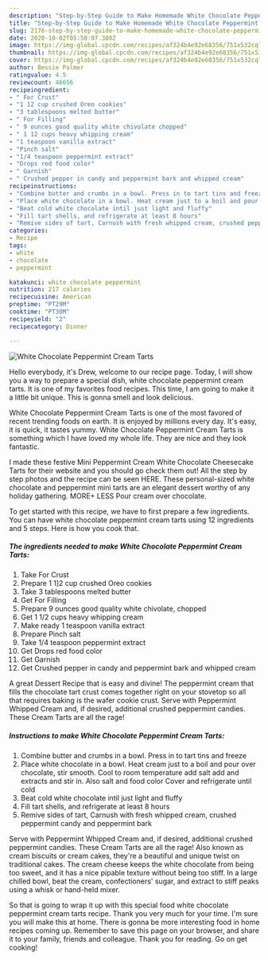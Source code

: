 ```yaml
---
description: "Step-by-Step Guide to Make Homemade White Chocolate Peppermint Cream Tarts"
title: "Step-by-Step Guide to Make Homemade White Chocolate Peppermint Cream Tarts"
slug: 2176-step-by-step-guide-to-make-homemade-white-chocolate-peppermint-cream-tarts
date: 2020-10-02T05:50:07.380Z
image: https://img-global.cpcdn.com/recipes/af324b4e92e68356/751x532cq70/white-chocolate-peppermint-cream-tarts-recipe-main-photo.jpg
thumbnail: https://img-global.cpcdn.com/recipes/af324b4e92e68356/751x532cq70/white-chocolate-peppermint-cream-tarts-recipe-main-photo.jpg
cover: https://img-global.cpcdn.com/recipes/af324b4e92e68356/751x532cq70/white-chocolate-peppermint-cream-tarts-recipe-main-photo.jpg
author: Bessie Palmer
ratingvalue: 4.5
reviewcount: 46656
recipeingredient:
- " For Crust"
- "1 12 cup crushed Oreo cookies"
- "3 tablespoons melted butter"
- " For Filling"
- " 9 ounces good quality white chivolate chopped"
- " 1 12 cups heavy whipping cream"
- "1 teaspoon vanilla extract"
- "Pinch salt"
- "1/4 teaspoon peppermint extract"
- "Drops red food color"
- " Garnish"
- " Crushed pepper in candy and peppermint bark and whipped cream"
recipeinstructions:
- "Combine butter and crumbs in a bowl. Press in to tart tins and freeze"
- "Place white chocolate in a bowl. Heat cream just to a boil and pour over chocolate, stir smooth. Cool to room temperature add salt add and extracts and stir in. Also salt and food color Cover and refrigerate until cold"
- "Beat cold white chocolate intil just light and fluffy"
- "Fill tart shells, and refrigerate at least 8 hours"
- "Remive sides of tart, Carnush with fresh whipped cream, crushed peppermint candy and peppermint bark"
categories:
- Recipe
tags:
- white
- chocolate
- peppermint

katakunci: white chocolate peppermint 
nutrition: 217 calories
recipecuisine: American
preptime: "PT29M"
cooktime: "PT30M"
recipeyield: "2"
recipecategory: Dinner

---
```



![White Chocolate Peppermint Cream Tarts](https://img-global.cpcdn.com/recipes/af324b4e92e68356/751x532cq70/white-chocolate-peppermint-cream-tarts-recipe-main-photo.jpg)

Hello everybody, it's Drew, welcome to our recipe page. Today, I will show you a way to prepare a special dish, white chocolate peppermint cream tarts. It is one of my favorites food recipes. This time, I am going to make it a little bit unique. This is gonna smell and look delicious.

White Chocolate Peppermint Cream Tarts is one of the most favored of recent trending foods on earth. It is enjoyed by millions every day. It's easy, it is quick, it tastes yummy. White Chocolate Peppermint Cream Tarts is something which I have loved my whole life. They are nice and they look fantastic.

I made these festive Mini Peppermint Cream White Chocolate Cheesecake Tarts for their website and you should go check them out! All the step by step photos and the recipe can be seen HERE. These personal-sized white chocolate and peppermint mini tarts are an elegant dessert worthy of any holiday gathering. MORE+ LESS Pour cream over chocolate.


To get started with this recipe, we have to first prepare a few ingredients. You can have white chocolate peppermint cream tarts using 12 ingredients and 5 steps. Here is how you cook that.

<!--inarticleads1-->

##### The ingredients needed to make White Chocolate Peppermint Cream Tarts:

1. Take  For Crust
1. Prepare 1 1]2 cup crushed Oreo cookies
1. Take 3 tablespoons melted butter
1. Get  For Filling
1. Prepare  9 ounces good quality white chivolate, chopped
1. Get  1 1/2 cups heavy whipping cream
1. Make ready 1 teaspoon vanilla extract
1. Prepare Pinch salt
1. Take 1/4 teaspoon peppermint extract
1. Get Drops red food color
1. Get  Garnish
1. Get  Crushed pepper in candy and peppermint bark and whipped cream


A great Dessert Recipe that is easy and divine! The peppermint cream that fills the chocolate tart crust comes together right on your stovetop so all that requires baking is the wafer cookie crust. Serve with Peppermint Whipped Cream and, if desired, additional crushed peppermint candies. These Cream Tarts are all the rage! 

<!--inarticleads2-->

##### Instructions to make White Chocolate Peppermint Cream Tarts:

1. Combine butter and crumbs in a bowl. Press in to tart tins and freeze
1. Place white chocolate in a bowl. Heat cream just to a boil and pour over chocolate, stir smooth. Cool to room temperature add salt add and extracts and stir in. Also salt and food color Cover and refrigerate until cold
1. Beat cold white chocolate intil just light and fluffy
1. Fill tart shells, and refrigerate at least 8 hours
1. Remive sides of tart, Carnush with fresh whipped cream, crushed peppermint candy and peppermint bark


Serve with Peppermint Whipped Cream and, if desired, additional crushed peppermint candies. These Cream Tarts are all the rage! Also known as cream biscuits or cream cakes, they&#39;re a beautiful and unique twist on traditional cakes. The cream cheese keeps the white chocolate from being too sweet, and it has a nice pipable texture without being too stiff. In a large chilled bowl, beat the cream, confectioners&#39; sugar, and extract to stiff peaks using a whisk or hand-held mixer. 

So that is going to wrap it up with this special food white chocolate peppermint cream tarts recipe. Thank you very much for your time. I'm sure you will make this at home. There is gonna be more interesting food in home recipes coming up. Remember to save this page on your browser, and share it to your family, friends and colleague. Thank you for reading. Go on get cooking!
